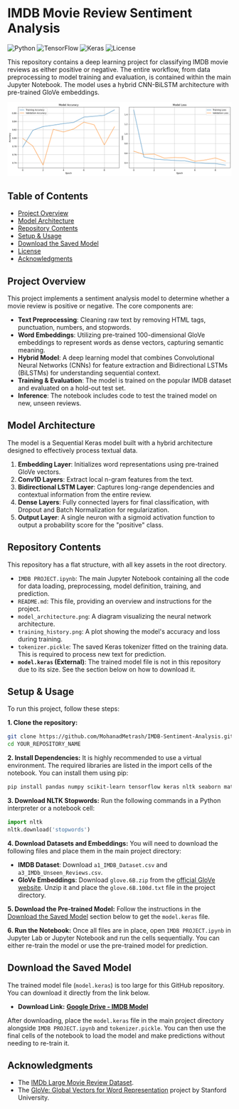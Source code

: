 # IMDB Movie Review Sentiment Analysis

![Python](https://img.shields.io/badge/Python-3.8%2B-blue.svg)
![TensorFlow](https://img.shields.io/badge/TensorFlow-2.x-orange.svg)
![Keras](https://img.shields.io/badge/Keras-2.x-red.svg)
![License](https://img.shields.io/badge/License-MIT-green.svg)

This repository contains a deep learning project for classifying IMDB movie reviews as either positive or negative. The entire workflow, from data preprocessing to model training and evaluation, is contained within the main Jupyter Notebook. The model uses a hybrid CNN-BiLSTM architecture with pre-trained GloVe embeddings.

![Training History Plot](./training_history.png)

## Table of Contents
- [Project Overview](#project-overview)
- [Model Architecture](#model-architecture)
- [Repository Contents](#repository-contents)
- [Setup & Usage](#setup--usage)
- [Download the Saved Model](#download-the-saved-model)
- [License](#license)
- [Acknowledgments](#acknowledgments)

## Project Overview

This project implements a sentiment analysis model to determine whether a movie review is positive or negative. The core components are:
- **Text Preprocessing**: Cleaning raw text by removing HTML tags, punctuation, numbers, and stopwords.
- **Word Embeddings**: Utilizing pre-trained 100-dimensional GloVe embeddings to represent words as dense vectors, capturing semantic meaning.
- **Hybrid Model**: A deep learning model that combines Convolutional Neural Networks (CNNs) for feature extraction and Bidirectional LSTMs (BiLSTMs) for understanding sequential context.
- **Training & Evaluation**: The model is trained on the popular IMDB dataset and evaluated on a hold-out test set.
- **Inference**: The notebook includes code to test the trained model on new, unseen reviews.

## Model Architecture

The model is a Sequential Keras model built with a hybrid architecture designed to effectively process textual data.

1.  **Embedding Layer**: Initializes word representations using pre-trained GloVe vectors.
2.  **Conv1D Layers**: Extract local n-gram features from the text.
3.  **Bidirectional LSTM Layer**: Captures long-range dependencies and contextual information from the entire review.
4.  **Dense Layers**: Fully connected layers for final classification, with Dropout and Batch Normalization for regularization.
5.  **Output Layer**: A single neuron with a sigmoid activation function to output a probability score for the "positive" class.


## Repository Contents

This repository has a flat structure, with all key assets in the root directory.

- `IMDB PROJECT.ipynb`: The main Jupyter Notebook containing all the code for data loading, preprocessing, model definition, training, and prediction.
- `README.md`: This file, providing an overview and instructions for the project.
- `model_architecture.png`: A diagram visualizing the neural network architecture.
- `training_history.png`: A plot showing the model's accuracy and loss during training.
- `tokenizer.pickle`: The saved Keras tokenizer fitted on the training data. This is required to process new text for prediction.
- **`model.keras` (External)**: The trained model file is not in this repository due to its size. See the section below on how to download it.

## Setup & Usage

To run this project, follow these steps:

**1. Clone the repository:**
```bash
git clone https://github.com/MohanadMetrash/IMDB-Sentiment-Analysis.git
cd YOUR_REPOSITORY_NAME
```

**2. Install Dependencies:**
It is highly recommended to use a virtual environment. The required libraries are listed in the import cells of the notebook. You can install them using pip:
```bash
pip install pandas numpy scikit-learn tensorflow keras nltk seaborn matplotlib
```

**3. Download NLTK Stopwords:**
Run the following commands in a Python interpreter or a notebook cell:
```python
import nltk
nltk.download('stopwords')
```

**4. Download Datasets and Embeddings:**
You will need to download the following files and place them in the main project directory:
- **IMDB Dataset**: Download `a1_IMDB_Dataset.csv` and `a3_IMDb_Unseen_Reviews.csv`.
- **GloVe Embeddings**: Download `glove.6B.zip` from the [official GloVe website](https://nlp.stanford.edu/projects/glove/). Unzip it and place the `glove.6B.100d.txt` file in the project directory.

**5. Download the Pre-trained Model:**
Follow the instructions in the [Download the Saved Model](#download-the-saved-model) section below to get the `model.keras` file.

**6. Run the Notebook:**
Once all files are in place, open `IMDB PROJECT.ipynb` in Jupyter Lab or Jupyter Notebook and run the cells sequentially. You can either re-train the model or use the pre-trained model for prediction.

## Download the Saved Model

The trained model file (`model.keras`) is too large for this GitHub repository. You can download it directly from the link below.

- **Download Link:** **[Google Drive - IMDB Model]([https://drive.google.com/drive/folders/1uT9U8_0uFbHsvW9Sk_4tqqk3iG0FbL-0])**

After downloading, place the `model.keras` file in the main project directory alongside `IMDB PROJECT.ipynb` and `tokenizer.pickle`. You can then use the final cells of the notebook to load the model and make predictions without needing to re-train it.


## Acknowledgments
- The [IMDb Large Movie Review Dataset](https://ai.stanford.edu/~amaas/data/sentiment/).
- The [GloVe: Global Vectors for Word Representation](https://nlp.stanford.edu/projects/glove/) project by Stanford University.
